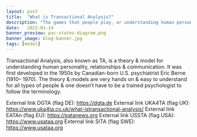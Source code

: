 ```yaml
---
layout: post
title:  "What is Transactional Analysis?"
description: "The games that people play, or understanding human personality, relationships & communication"
date:   2022-01-14
banner_preview: pac-states-diagram.png
banner_image: blog-banner.jpg
tags: [model]
---
```


Transactional Analysis, also known as TA, is a theory & model for
understanding human personality, relationships & communication. It was first
developed in the 1950s by Canadian-born U.S. psychiatrist Eric Berne (1910–
1970). The theory & models are very hands on & easy to understand for all
types of people & one doesn’t have to be a trained psychologist to follow the
terminology.

External link DGTA (flag DE): https://dgta.de
External link UKA4TA (flag UK): https://www.uka4ta.co.uk/what-istransactional-analysis/
External link EATAn (flag EU): https://eatanews.org
External link USSTA (flag USA): https://www.usataa.org
External link SITA (flag SWE): https://www.usataa.org

